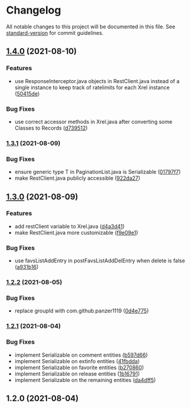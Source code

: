 # Changelog

All notable changes to this project will be documented in this file. See [standard-version](https://github.com/conventional-changelog/standard-version) for commit guidelines.

## [1.4.0](https://github.com/Panzer1119/xREL4J/compare/v1.3.1...v1.4.0) (2021-08-10)


### Features

* use ResponseInterceptor.java objects in RestClient.java instead of a single instance to keep track of ratelimits for each Xrel instance ([50415de](https://github.com/Panzer1119/xREL4J/commit/50415de9fc65de59e5dff52bc67f85b6279756c2))


### Bug Fixes

* use correct accessor methods in Xrel.java after converting some Classes to Records ([d739512](https://github.com/Panzer1119/xREL4J/commit/d739512c7f42df0439724341abacc27c6939c9cc))

### [1.3.1](https://github.com/Panzer1119/xREL4J/compare/v1.3.0...v1.3.1) (2021-08-09)


### Bug Fixes

* ensure generic type T in PaginationList.java is Serializable ([01797f7](https://github.com/Panzer1119/xREL4J/commit/01797f7edd05b0ed9d48f0057f4c0a26fa966c0e))
* make RestClient.java publicly accessible ([922da27](https://github.com/Panzer1119/xREL4J/commit/922da2733103ce3f7d57a6dfe28e34eae8f94847))

## [1.3.0](https://github.com/Panzer1119/xREL4J/compare/v1.2.2...v1.3.0) (2021-08-09)


### Features

* add restClient variable to Xrel.java ([d4a3d41](https://github.com/Panzer1119/xREL4J/commit/d4a3d41703645d43336c07a0a7c86cbb2e83f2ec))
* make RestClient.java more customizable ([f9e09e1](https://github.com/Panzer1119/xREL4J/commit/f9e09e13c22ffabe8aecd719d48a856e0579e8ec))


### Bug Fixes

* use favsListAddEntry in postFavsListAddDelEntry when delete is false ([a931b16](https://github.com/Panzer1119/xREL4J/commit/a931b165ccde5abc35d4208002db163da5cceaca))

### [1.2.2](https://github.com/Panzer1119/xREL4J/compare/v1.2.1...v1.2.2) (2021-08-05)


### Bug Fixes

* replace groupId with com.github.panzer1119 ([0d4e775](https://github.com/Panzer1119/xREL4J/commit/0d4e775b6c9ae420dd0e393e1cc7b50ac3f4ff0e))

### [1.2.1](https://github.com/Panzer1119/xREL4J/compare/v1.2.0...v1.2.1) (2021-08-04)


### Bug Fixes

* implement Serializable on comment entities ([b597d66](https://github.com/Panzer1119/xREL4J/commit/b597d665fba520e128b58ac2c33473501b3785ad))
* implement Serializable on extinfo entities ([41fbdda](https://github.com/Panzer1119/xREL4J/commit/41fbdda9a349d450dd8717c59af9f468f07b236c))
* implement Serializable on favorite entities ([b270860](https://github.com/Panzer1119/xREL4J/commit/b2708609d29baea2ed758b89f887d036d33991cf))
* implement Serializable on release entities ([1b16791](https://github.com/Panzer1119/xREL4J/commit/1b1679198f939662c158e6a3eb2d9bc594ea8086))
* implement Serializable on the remaining entities ([da4dff5](https://github.com/Panzer1119/xREL4J/commit/da4dff5b3b14afcdfdb4352f08894f194f1960a2))

## 1.2.0 (2021-08-04)
